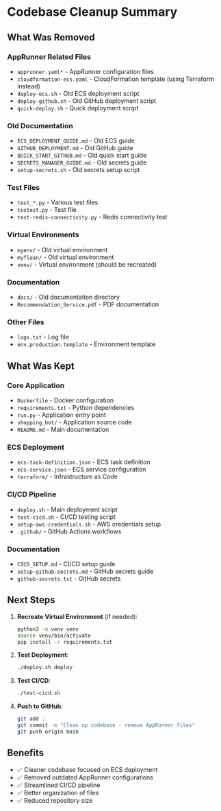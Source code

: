# Codebase Cleanup Summary

## What Was Removed

### AppRunner Related Files
- `apprunner.yaml*` - AppRunner configuration files
- `cloudformation-ecs.yaml` - CloudFormation template (using Terraform instead)
- `deploy-ecs.sh` - Old ECS deployment script
- `deploy-github.sh` - Old GitHub deployment script
- `quick-deploy.sh` - Quick deployment script

### Old Documentation
- `ECS_DEPLOYMENT_GUIDE.md` - Old ECS guide
- `GITHUB_DEPLOYMENT.md` - Old GitHub guide
- `QUICK_START_GITHUB.md` - Old quick start guide
- `SECRETS_MANAGER_GUIDE.md` - Old secrets guide
- `setup-secrets.sh` - Old secrets setup script

### Test Files
- `test_*.py` - Various test files
- `testest.py` - Test file
- `test-redis-connectivity.py` - Redis connectivity test

### Virtual Environments
- `myenv/` - Old virtual environment
- `myflean/` - Old virtual environment
- `venv/` - Virtual environment (should be recreated)

### Documentation
- `docs/` - Old documentation directory
- `Recommendation_Service.pdf` - PDF documentation

### Other Files
- `logs.txt` - Log file
- `env.production.template` - Environment template

## What Was Kept

### Core Application
- `Dockerfile` - Docker configuration
- `requirements.txt` - Python dependencies
- `run.py` - Application entry point
- `shopping_bot/` - Application source code
- `README.md` - Main documentation

### ECS Deployment
- `ecs-task-definition.json` - ECS task definition
- `ecs-service.json` - ECS service configuration
- `terraform/` - Infrastructure as Code

### CI/CD Pipeline
- `deploy.sh` - Main deployment script
- `test-cicd.sh` - CI/CD testing script
- `setup-aws-credentials.sh` - AWS credentials setup
- `.github/` - GitHub Actions workflows

### Documentation
- `CICD_SETUP.md` - CI/CD setup guide
- `setup-github-secrets.md` - GitHub secrets guide
- `github-secrets.txt` - GitHub secrets

## Next Steps

1. **Recreate Virtual Environment** (if needed):
   ```bash
   python3 -m venv venv
   source venv/bin/activate
   pip install -r requirements.txt
   ```

2. **Test Deployment**:
   ```bash
   ./deploy.sh deploy
   ```

3. **Test CI/CD**:
   ```bash
   ./test-cicd.sh
   ```

4. **Push to GitHub**:
   ```bash
   git add .
   git commit -m "Clean up codebase - remove AppRunner files"
   git push origin main
   ```

## Benefits

- ✅ Cleaner codebase focused on ECS deployment
- ✅ Removed outdated AppRunner configurations
- ✅ Streamlined CI/CD pipeline
- ✅ Better organization of files
- ✅ Reduced repository size
